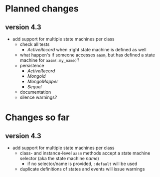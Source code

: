 # Planned changes

## version 4.3

 * add support for multiple state machines per class
   * check all tests
     * _ActiveRecord_ when :right state machine is defined as well
   * what happen's if someone accesses `aasm`, but has defined a
     state machine for `aasm(:my_name)`?
   * persistence
     * _ActiveRecord_
     * _Mongoid_
     * _MongoMapper_
     * _Sequel_
   * documentation
   * silence warnings?

# Changes so far

## version 4.3

 * add support for multiple state machines per class
   * class- and instance-level `aasm` methods accept a state machine selector
     (aka the state machine _name_)
     * if no selector/name is provided, `:default` will be used
   * duplicate definitions of states and events will issue warnings
